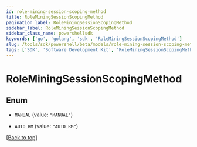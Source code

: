 ```yaml
---
id: role-mining-session-scoping-method
title: RoleMiningSessionScopingMethod
pagination_label: RoleMiningSessionScopingMethod
sidebar_label: RoleMiningSessionScopingMethod
sidebar_class_name: powershellsdk
keywords: ['go', 'golang', 'sdk', 'RoleMiningSessionScopingMethod'] 
slug: /tools/sdk/powershell/beta/models/role-mining-session-scoping-method
tags: ['SDK', 'Software Development Kit', 'RoleMiningSessionScopingMethod']
---
```



# RoleMiningSessionScopingMethod

## Enum


* `MANUAL` (value: `"MANUAL"`)

* `AUTO_RM` (value: `"AUTO_RM"`)


[[Back to top]](#) 

